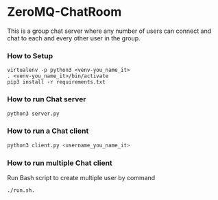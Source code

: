 # ZeroMQ-ChatRoom
This is a  group chat server where any number of users can connect and chat to each and every other user in the group. 


### How to Setup

```terminal
virtualenv -p python3 <venv-you_name_it>
. <venv-you_name_it>/bin/activate
pip3 install -r requirements.txt
```

### How to run Chat server

```sh
python3 server.py
```

### How to run a Chat client

```sh
python3 client.py <username_you_name_it>
```
### How to run multiple Chat client
Run Bash script to create multiple user by command 
```
./run.sh.
```
